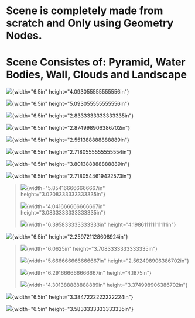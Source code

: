 # Scene is completely made from scratch and Only using Geometry Nodes.
# Scene Consistes of:  Pyramid, Water Bodies, Wall, Clouds and Landscape

![](vertopal_54996c02647e48a982de561bb2b2452a/media/image1.png){width="6.5in"
height="4.093055555555556in"}

![](vertopal_54996c02647e48a982de561bb2b2452a/media/image2.png){width="6.5in"
height="5.093055555555556in"}

![](vertopal_54996c02647e48a982de561bb2b2452a/media/image3.png){width="6.5in"
height="2.8333333333333335in"}

![](vertopal_54996c02647e48a982de561bb2b2452a/media/image4.png){width="6.5in"
height="2.874998906386702in"}

![](vertopal_54996c02647e48a982de561bb2b2452a/media/image5.png){width="6.5in"
height="2.551388888888889in"}

![](vertopal_54996c02647e48a982de561bb2b2452a/media/image6.png){width="6.5in"
height="2.7180555555555554in"}

![](vertopal_54996c02647e48a982de561bb2b2452a/media/image7.png){width="6.5in"
height="3.801388888888889in"}

![](vertopal_54996c02647e48a982de561bb2b2452a/media/image8.png){width="6.5in"
height="2.7180544619422573in"}

> ![](vertopal_54996c02647e48a982de561bb2b2452a/media/image9.png){width="5.854166666666667in"
> height="3.0208333333333335in"}
>
> ![](vertopal_54996c02647e48a982de561bb2b2452a/media/image10.png){width="4.041666666666667in"
> height="3.0833333333333335in"}
>
> ![](vertopal_54996c02647e48a982de561bb2b2452a/media/image11.png){width="6.395833333333333in"
> height="4.198611111111111in"}

![](vertopal_54996c02647e48a982de561bb2b2452a/media/image12.png){width="6.5in"
height="2.259721128608924in"}

> ![](vertopal_54996c02647e48a982de561bb2b2452a/media/image13.png){width="6.0625in"
> height="3.7083333333333335in"}
>
> ![](vertopal_54996c02647e48a982de561bb2b2452a/media/image14.png){width="5.666666666666667in"
> height="2.562498906386702in"}
>
> ![](vertopal_54996c02647e48a982de561bb2b2452a/media/image15.png){width="6.291666666666667in"
> height="4.1875in"}
>
> ![](vertopal_54996c02647e48a982de561bb2b2452a/media/image16.png){width="4.301388888888889in"
> height="3.374998906386702in"}

![](vertopal_54996c02647e48a982de561bb2b2452a/media/image17.png){width="6.5in"
height="3.3847222222222224in"}

![](vertopal_54996c02647e48a982de561bb2b2452a/media/image18.png){width="6.5in"
height="3.5833333333333335in"}
